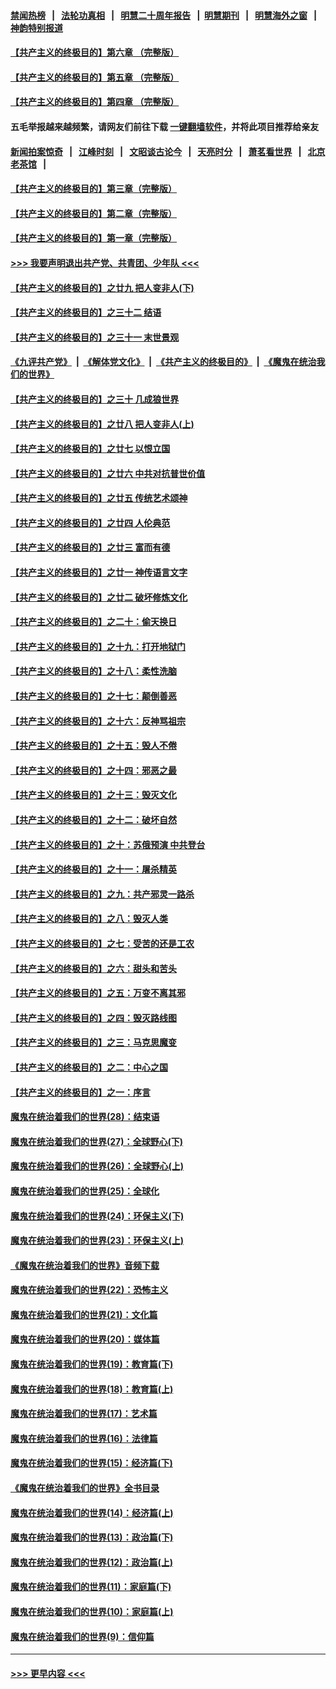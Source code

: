 #### [禁闻热榜](热点新闻.md?=0)  &nbsp;&nbsp;|&nbsp;&nbsp; [法轮功真相](https://github.com/gfw-breaker/truth/blob/master/README.md?=0) &nbsp;&nbsp;|&nbsp;&nbsp; [明慧二十周年报告](https://github.com/gfw-breaker/mh-reports/blob/master/README.md?=0) &nbsp;&nbsp;|&nbsp;&nbsp;[明慧期刊](https://github.com/gfw-breaker/mh-qikan) &nbsp;&nbsp;|&nbsp;&nbsp; [明慧海外之窗](https://github.com/gfw-breaker/mh-news/blob/master/README.md?=0) &nbsp;&nbsp;|&nbsp;&nbsp; [神韵特别报道](https://github.com/gfw-breaker/mh-news/blob/master/shenyun.md?=0)
#### [【共产主义的终极目的】第六章 （完整版）](../pages/nsc422/n11428913.md?t=03052202) 
#### [【共产主义的终极目的】第五章 （完整版）](../pages/nsc422/n11428912.md?t=03052202) 
#### [【共产主义的终极目的】第四章 （完整版）](../pages/nsc422/n11428907.md?t=03052202) 
#### 五毛举报越来越频繁，请网友们前往下载 [一键翻墙软件](https://github.com/gfw-breaker/ssr-accounts)，并将此项目推荐给亲友
#### [新闻拍案惊奇](https://github.com/gfw-breaker/banned-news/blob/master/pages/link4.md) &nbsp;&nbsp;|&nbsp;&nbsp; [江峰时刻](https://github.com/gfw-breaker/banned-news/blob/master/pages/link4.md) &nbsp;&nbsp;|&nbsp;&nbsp; [文昭谈古论今](https://github.com/gfw-breaker/banned-news/blob/master/pages/link4.md) &nbsp;&nbsp;|&nbsp;&nbsp; [天亮时分](https://github.com/gfw-breaker/banned-news/blob/master/pages/link4.md) &nbsp;&nbsp;|&nbsp;&nbsp; [萧茗看世界](https://github.com/gfw-breaker/banned-news/blob/master/pages/link4.md) &nbsp;&nbsp;|&nbsp;&nbsp; [北京老茶馆](https://github.com/gfw-breaker/banned-news/blob/master/pages/link4.md) &nbsp;&nbsp;|&nbsp;&nbsp; 
#### [【共产主义的终极目的】第三章（完整版）](../pages/nsc422/n11428848.md?t=03052202) 
#### [【共产主义的终极目的】第二章（完整版）](../pages/nsc422/n11428831.md?t=03052202) 
#### [【共产主义的终极目的】第一章（完整版）](../pages/nsc422/n11417651.md?t=03052202) 
#### [>>> 我要声明退出共产党、共青团、少年队 <<<](https://github.com/begood0513/goodnews/blob/master/quit/letter.md) 
#### [【共产主义的终极目的】之廿九 把人变非人(下)](../pages/nsc422/n11344140.md?t=03052202) 
#### [【共产主义的终极目的】之三十二 结语](../pages/nsc422/n11360535.md?t=03052202) 
#### [【共产主义的终极目的】之三十一 末世景观](../pages/nsc422/n11351129.md?t=03052202) 
#### [《九评共产党》](https://github.com/begood0513/9ping.md/blob/master/README.md) &nbsp;|&nbsp; [《解体党文化》](../../../../jtdwh.md/blob/master/README.md)  &nbsp;|&nbsp; [《共产主义的终极目的》](../../../../gczydzjmd.md/blob/master/README.md) &nbsp;|&nbsp; [《魔鬼在统治我们的世界》](../../../../mgztzwmdsj.md/blob/master/README.md) 
#### [【共产主义的终极目的】之三十 几成狼世界](../pages/nsc422/n11348280.md?t=03052202) 
#### [【共产主义的终极目的】之廿八 把人变非人(上)](../pages/nsc422/n11340492.md?t=03052202) 
#### [【共产主义的终极目的】之廿七 以恨立国](../pages/nsc422/n11336944.md?t=03052202) 
#### [【共产主义的终极目的】之廿六 中共对抗普世价值](../pages/nsc422/n11324785.md?t=03052202) 
#### [【共产主义的终极目的】之廿五 传统艺术颂神](../pages/nsc422/n11296396.md?t=03052202) 
#### [【共产主义的终极目的】之廿四 人伦典范](../pages/nsc422/n11296397.md?t=03052202) 
#### [【共产主义的终极目的】之廿三 富而有德](../pages/nsc422/n11283598.md?t=03052202) 
#### [【共产主义的终极目的】之廿一 神传语言文字](../pages/nsc422/n11263265.md?t=03052202) 
#### [【共产主义的终极目的】之廿二 破坏修炼文化](../pages/nsc422/n11245728.md?t=03052202) 
#### [【共产主义的终极目的】之二十：偷天换日](../pages/nsc422/n11238846.md?t=03052202) 
#### [【共产主义的终极目的】之十九：打开地狱门](../pages/nsc422/n11206376.md?t=03052202) 
#### [【共产主义的终极目的】之十八：柔性洗脑](../pages/nsc422/n11199994.md?t=03052202) 
#### [【共产主义的终极目的】之十七：颠倒善恶](../pages/nsc422/n11179782.md?t=03052202) 
#### [【共产主义的终极目的】之十六：反神骂祖宗](../pages/nsc422/n11166798.md?t=03052202) 
#### [【共产主义的终极目的】之十五：毁人不倦](../pages/nsc422/n11166792.md?t=03052202) 
#### [【共产主义的终极目的】之十四：邪恶之最](../pages/nsc422/n11150249.md?t=03052202) 
#### [【共产主义的终极目的】之十三：毁灭文化](../pages/nsc422/n11135227.md?t=03052202) 
#### [【共产主义的终极目的】之十二：破坏自然](../pages/nsc422/n11135214.md?t=03052202) 
#### [【共产主义的终极目的】之十：苏俄预演 中共登台](../pages/nsc422/n11118424.md?t=03052202) 
#### [【共产主义的终极目的】之十一：屠杀精英](../pages/nsc422/n11118442.md?t=03052202) 
#### [【共产主义的终极目的】之九：共产邪灵一路杀](../pages/nsc422/n11114139.md?t=03052202) 
#### [【共产主义的终极目的】之八：毁灭人类](../pages/nsc422/n11108503.md?t=03052202) 
#### [【共产主义的终极目的】之七：受苦的还是工农](../pages/nsc422/n11101809.md?t=03052202) 
#### [【共产主义的终极目的】之六：甜头和苦头](../pages/nsc422/n11096971.md?t=03052202) 
#### [【共产主义的终极目的】之五：万变不离其邪](../pages/nsc422/n11091285.md?t=03052202) 
#### [【共产主义的终极目的】之四：毁灭路线图](../pages/nsc422/n11086284.md?t=03052202) 
#### [【共产主义的终极目的】之三：马克思魔变](../pages/nsc422/n11061941.md?t=03052202) 
#### [【共产主义的终极目的】之二：中心之国](../pages/nsc422/n11047728.md?t=03052202) 
#### [【共产主义的终极目的】之一：序言](../pages/nsc422/n11086077.md?t=03052202) 
#### [魔鬼在统治着我们的世界(28)：结束语](../pages/nsc422/n10936246.md?t=03052202) 
#### [魔鬼在统治着我们的世界(27)：全球野心(下)](../pages/nsc422/n10928319.md?t=03052202) 
#### [魔鬼在统治着我们的世界(26)：全球野心(上)](../pages/nsc422/n10900318.md?t=03052202) 
#### [魔鬼在统治着我们的世界(25)：全球化](../pages/nsc422/n10788205.md?t=03052202) 
#### [魔鬼在统治着我们的世界(24)：环保主义(下)](../pages/nsc422/n10695307.md?t=03052202) 
#### [魔鬼在统治着我们的世界(23)：环保主义(上)](../pages/nsc422/n10688613.md?t=03052202) 
#### [《魔鬼在统治着我们的世界》音频下载](../pages/nsc422/n10635553.md?t=03052202) 
#### [魔鬼在统治着我们的世界(22)：恐怖主义](../pages/nsc422/n10614727.md?t=03052202) 
#### [魔鬼在统治着我们的世界(21)：文化篇](../pages/nsc422/n10597706.md?t=03052202) 
#### [魔鬼在统治着我们的世界(20)：媒体篇](../pages/nsc422/n10586579.md?t=03052202) 
#### [魔鬼在统治着我们的世界(19)：教育篇(下)](../pages/nsc422/n10564808.md?t=03052202) 
#### [魔鬼在统治着我们的世界(18)：教育篇(上)](../pages/nsc422/n10526970.md?t=03052202) 
#### [魔鬼在统治着我们的世界(17)：艺术篇](../pages/nsc422/n10499093.md?t=03052202) 
#### [魔鬼在统治着我们的世界(16)：法律篇](../pages/nsc422/n10485969.md?t=03052202) 
#### [魔鬼在统治着我们的世界(15)：经济篇(下)](../pages/nsc422/n10469975.md?t=03052202) 
#### [《魔鬼在统治着我们的世界》全书目录](../pages/nsc422/n10464261.md?t=03052202) 
#### [魔鬼在统治着我们的世界(14)：经济篇(上)](../pages/nsc422/n10457370.md?t=03052202) 
#### [魔鬼在统治着我们的世界(13)：政治篇(下)](../pages/nsc422/n10448270.md?t=03052202) 
#### [魔鬼在统治着我们的世界(12)：政治篇(上)](../pages/nsc422/n10444576.md?t=03052202) 
#### [魔鬼在统治着我们的世界(11)：家庭篇(下)](../pages/nsc422/n10440961.md?t=03052202) 
#### [魔鬼在统治着我们的世界(10)：家庭篇(上)](../pages/nsc422/n10435448.md?t=03052202) 
#### [魔鬼在统治着我们的世界(9)：信仰篇](../pages/nsc422/n10432159.md?t=03052202) 

----
#### [ >>> 更早内容 <<< ](../indexes/nsc422-earlier.md)
